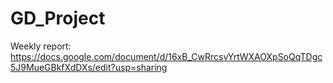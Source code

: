 # GD_Project

Weekly report: https://docs.google.com/document/d/16xB_CwRrcsvYrtWXAOXpSoQqTDgc5J9MueGBkfXdDXs/edit?usp=sharing
